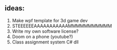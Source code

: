 ## ideas:
1. Make wpf template for 3d game dev
2. STEEEEEEAAAAAAAAAAAMMMMMMMMMMM
3. Write my own software license?
4. Doom on a phone (youtube?)
5. Class assignment system C# dll
